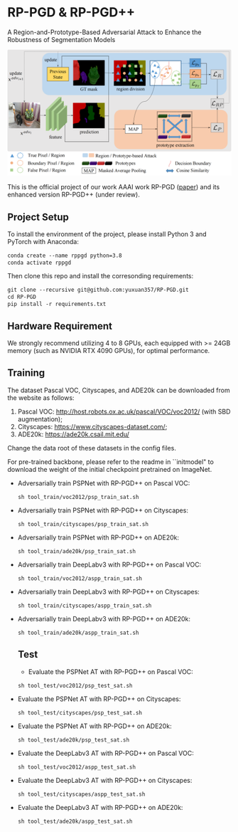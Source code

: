 # RP-PGD & RP-PGD++
A Region-and-Prototype-Based Adversarial Attack to Enhance the Robustness of Segmentation Models

![Attack Pipeline of RP-PGD](fig/fig-arch.png)

This is the official project of our work AAAI work RP-PGD ([paper](https://ojs.aaai.org/index.php/AAAI/article/view/33122)) and its enhanced version RP-PGD++ (under review).

## Project Setup
To install the environment of the project, please install Python 3 and PyTorch with Anaconda:
```shell
conda create --name rppgd python=3.8
conda activate rppgd
```

Then clone this repo and install the corresonding requirements:
```shell
git clone --recursive git@github.com:yuxuan357/RP-PGD.git
cd RP-PGD
pip install -r requirements.txt
```

## Hardware Requirement
We strongly recommend utilizing 4 to 8 GPUs, each equipped with >= 24GB memory (such as NVIDIA RTX 4090 GPUs), for optimal performance.

## Training
The dataset Pascal VOC, Cityscapes, and ADE20k can be downloaded from the website as follows:

1) Pascal VOC: http://host.robots.ox.ac.uk/pascal/VOC/voc2012/ (with SBD augmentation);
2) Cityscapes: https://www.cityscapes-dataset.com/;
3) ADE20k: https://ade20k.csail.mit.edu/

Change the data root of these datasets in the config files.

For pre-trained backbone, please refer to the readme in ``initmodel" to download the weight of the initial checkpoint pretrained on ImageNet.

- Adversarially train PSPNet with RP-PGD++ on Pascal VOC:

  ```shell
  sh tool_train/voc2012/psp_train_sat.sh
  ```

- Adversarially train PSPNet with RP-PGD++ on Cityscapes:

  ```shell
  sh tool_train/cityscapes/psp_train_sat.sh
  ```

- Adversarially train PSPNet with RP-PGD++ on ADE20k:

  ```shell
  sh tool_train/ade20k/psp_train_sat.sh
  ```

- Adversarially train DeepLabv3 with RP-PGD++ on Pascal VOC:

  ```shell
  sh tool_train/voc2012/aspp_train_sat.sh
  ```

- Adversarially train DeepLabv3 with RP-PGD++ on Cityscapes:

  ```shell
  sh tool_train/cityscapes/aspp_train_sat.sh
  ```

- Adversarially train DeepLabv3 with RP-PGD++ on ADE20k:

  ```shell
  sh tool_train/ade20k/aspp_train_sat.sh
  ```

  ## Test

  - Evaluate the PSPNet AT with RP-PGD++ on Pascal VOC:

  ```shell
  sh tool_test/voc2012/psp_test_sat.sh
  ```

- Evaluate the PSPNet AT with RP-PGD++ on Cityscapes:

  ```shell
  sh tool_test/cityscapes/psp_test_sat.sh
  ```

- Evaluate the PSPNet AT with RP-PGD++ on ADE20k:

  ```shell
  sh tool_test/ade20k/psp_test_sat.sh
  ```

- Evaluate the DeepLabv3 AT with RP-PGD++ on Pascal VOC:

  ```shell
  sh tool_test/voc2012/aspp_test_sat.sh
  ```

- Evaluate the DeepLabv3 AT with RP-PGD++ on Cityscapes:

  ```shell
  sh tool_test/cityscapes/aspp_test_sat.sh
  ```

- Evaluate the DeepLabv3 AT with RP-PGD++ on ADE20k:

  ```shell
  sh tool_test/ade20k/aspp_test_sat.sh
  ```
